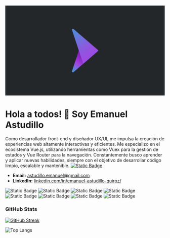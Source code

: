 ![Logo](/banner_logo.png)
# Hola a todos! 👋 Soy Emanuel Astudillo

Como desarrollador front-end y diseñador UX/UI, me impulsa la creación de experiencias web altamente interactivas y eficientes. Me especializo en el ecosistema Vue.js, utilizando herramientas como Vuex para la gestión de estados y Vue Router para la navegación. Constantemente busco aprender y aplicar nuevas habilidades, siempre con el objetivo de desarrollar código limpio, escalable y mantenible.
[![Static Badge](https://img.shields.io/badge/Emanuel%20Astudillo-white?style=social&logo=gmail)](mailto:emanuel.astudillo@gmail.com)


- **Email:** [astudillo.emanuel@gmail.com](mailto:emanuel.astudillo@gmail.com)
- **LinkedIn:** [linkedin.com/in/emanuel-astudillo-quiroz/](https://linkedin.com/in/emanuel-astudillo-quiroz/)

![Static Badge](https://img.shields.io/badge/html5-white?style=for-the-badge&logo=html5&logoColor=white&color=%23E34F26)
![Static Badge](https://img.shields.io/badge/Vue.js-35495E?style=for-the-badge&logo=vue.js&logoColor=4FC08D)
![Static Badge](https://img.shields.io/badge/CSS3-1572B6?style=for-the-badge&logo=css3&logoColor=white)
![Static Badge](https://img.shields.io/badge/Bootstrap-563D7C?style=for-the-badge&logo=bootstrap&logoColor=white)
![Static Badge](https://img.shields.io/badge/JavaScript-323330?style=for-the-badge&logo=javascript&logoColor=F7DF1E)
![Static Badge](https://img.shields.io/badge/GIT-E44C30?style=for-the-badge&logo=git&logoColor=white)
![Static Badge](https://img.shields.io/badge/Figma-F24E1E?style=for-the-badge&logo=figma&logoColor=white)
![Static Badge](https://img.shields.io/badge/tailwind-white?style=for-the-badge&logo=tailwindcss&logoColor=white&color=%2306B6D4)



### GitHub Stats

[![GitHub Streak](https://github-readme-streak-stats.herokuapp.com?user=el3ma&theme=dark&locale=es)](https://git.io/streak-stats)

![Top Langs](https://github-readme-stats.vercel.app/api/top-langs/?username=el3ma&layout=compact&theme=dark)







